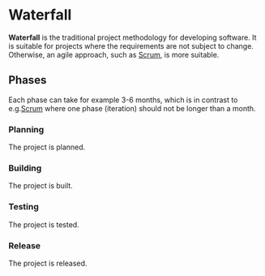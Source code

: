 # Waterfall

**Waterfall** is the traditional project methodology for developing software. It
is suitable for projects where the requirements are not subject to change.
Otherwise, an agile approach, such as [Scrum](./scrum/README.md), is more
suitable.

## Phases

Each phase can take for example 3-6 months, which is in contrast to
e.g.[Scrum](./scrum/README.md) where one phase (iteration) should not be longer
than a month.

### Planning

The project is planned.

### Building

The project is built.

### Testing

The project is tested.

### Release

The project is released.
